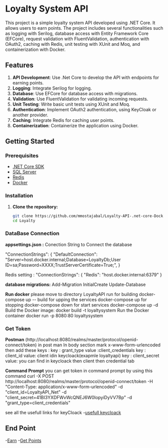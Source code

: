# Loyalty System API

This project is a simple loyalty system API developed using .NET Core. It allows users to earn points. The project includes several functionalities such as logging with Serilog, database access with Entity Framework Core (EFCore), request validation with FluentValidation, authentication with OAuth2, caching with Redis, unit testing with XUnit and Moq, and containerization with Docker.

## Features

1. **API Development**: Use .Net Core to develop the API with endpoints for earning points.
2. **Logging**: Integrate Serilog for logging.
3. **Database**: Use EFCore for database access with migrations.
4. **Validation**: Use FluentValidation for validating incoming requests.
5. **Unit Testing**: Write basic unit tests using XUnit and Moq.
6. **Authentication**: Implement OAuth2 authentication, using KeyCloak or another provider.
7. **Caching**: Integrate Redis for caching user points.
8. **Containerization**: Containerize the application using Docker.

## Getting Started

### Prerequisites

- [.NET Core SDK](https://dotnet.microsoft.com/download)
- [SQL Server](https://www.microsoft.com/en-us/sql-server/sql-server-downloads)
- [Redis](https://redis.io/download)
- [Docker](https://www.docker.com/get-started)

### Installation

1. **Clone the repository:**

   ```bash
   git clone https://github.com/mmostajabal/Loyalty-API-.net-core-Docker-KeyCloak-EfCore-Redis-SQLServer.git
   cd Loyalty

### DataBase Connection

**appsettings.json :**
Conection String to Connect the database

"ConnectionStrings": {
    "DefaultConnection": "Server=host.docker.internal;Database=LoyaltyDb;User ID=sa;Password=XXXX;TrustServerCertificate=True;",
}

Redis setting :
"ConnectionStrings": {
     "Redis": "host.docker.internal:6379"
}

**database migrations:**
Add-Migration InitialCreate
Update-Database

**Run docker**
please move to directory LoyaltyAPI
run
for building
docker-compose  up  -- build
for upping the services
docker-compose  up
for stopping
docker-compose  down
for start services
docker-compose up -d
Build the Docker image:
docker build -t loyaltysystem
Run the Docker container
docker run -p 8080:80 loyaltysystem

### Get Token

**Postman**
(http://localhost:8080/realms/master/protocol/openid-connect/token)
in post man In body section mark x-www-form-urlencoded then add these keys :
key : grant_type  value :client_credentials
key : client_id  value: client idin keycloack(exapmle loyaltyapi)
key : client_secret value: you can find in keycloack then client then credential tab

**Command Prompt**
you can get token in command prompt by using this command
curl -X POST http://localhost:8080/realms/master/protocol/openid-connect/token -H "Content-Type: application/x-www-form-urlencoded" -d "client_id=LoyaltyAPI_Net" -d "client_secret=41BI3YXDFWvWcQNEJ6W0lopyiDyVV7Bp" -d "grant_type=client_credentials"

see all the usefull links for keyCloack
-[usefull keycloack](http://localhost:8080/realms/master/.well-known/openid-configuration)

## End Point

-[Earn](https://localhost:32768/api/Users/1/earn)
-[Get Points](https://localhost:32768/api/Users/GetPoints?id=1)
